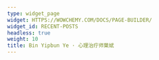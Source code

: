 ```yaml
---
type: widget_page
widget: HTTPS://WOWCHEMY.COM/DOCS/PAGE-BUILDER/
widget_id: RECENT-POSTS
headless: true
weight: 10
title: Bin Yipbun Ye · 心理治疗师葉斌
---
```

